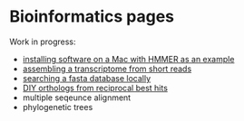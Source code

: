 # Bioinformatics pages

Work in progress:

- [installing software on a Mac with HMMER as an example](software_install.md)
- [assembling a transcriptome from short reads](transcriptomes.md)
- [searching a fasta database locally](local_fasta_search.md)
- [DIY orthologs from reciprocal best hits](rbh_orthologs.md)
- multiple seqeunce alignment
- phylogenetic trees

